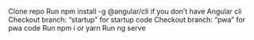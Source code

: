 Clone repo
Run npm install -g @angular/cli if you don’t have Angular cli
Checkout branch: “startup” for startup code
Checkout branch: “pwa” for pwa code
Run npm i or yarn
Run ng serve
